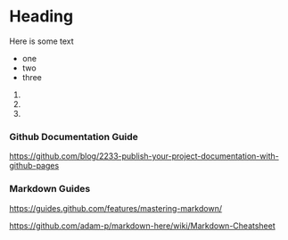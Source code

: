 # Heading
Here is some text

- one
- two
- three

1. 
2.
3.

### Github Documentation Guide
https://github.com/blog/2233-publish-your-project-documentation-with-github-pages


### Markdown Guides
https://guides.github.com/features/mastering-markdown/

https://github.com/adam-p/markdown-here/wiki/Markdown-Cheatsheet

